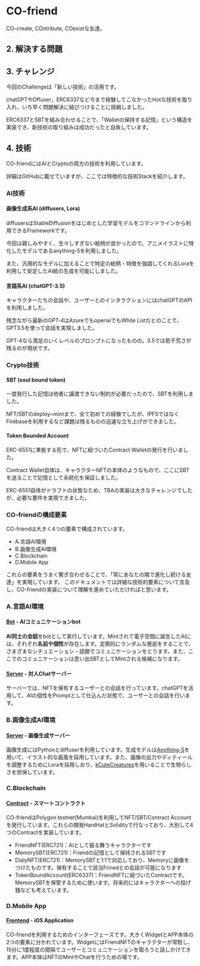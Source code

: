 # CO-friend
CO-create, COntribute, COexistな友達。

## 2. 解決する問題



## 3. チャレンジ

今回のChallengeは「新しい技術」の活用です。

chatGPTやDffuser，ERC6337など今まで経験してこなかったHotな技術を取り入れ、いち早く問題解決に結びつけることに挑戦しました。

ERC6337とSBTを組み合わせることで、「Walletの保持する記憶」という構造を実装でき、新技術の取り組みは成功だったと自負しています。



## 4. 技術

CO-friendにはAIとCryptoの両方の技術を利用しています。

詳細はGitHubに載せていますが、ここでは特徴的な技術Stackを紹介します。


### AI技術 


#### 画像生成系AI (diffusers, Lora)

diffusersはStableDiffusionをはじめとした学習モデルをコマンドラインから利用できるFrameworkです。

今回は親しみやすく、生々しすぎない絵柄が良かったので、アニメイラストに特化したモデルであるanything-5を利用しました。

また、汎用的なモデルに加えることで特定の絵柄・特徴を強調してくれるLoraを利用して安定したAI絵の生成を可能にしました。



#### 言語系AI (chatGPT-3.5)

キャラクターたちの会話や、ユーザーとのインタラクションにはchatGPTのAPIを利用しました。

残念ながら最新のGPT-4はAzureでもopenaiでもWhite Listだとのことで、GPT3.5を使って会話を実現しました。

GPT-4なら満足のいくレベルのプロンプトになったものの，3.5では若干荒さが残るのが現状です。



### Crypto技術



#### SBT (soul bound token)

一度発行した記憶は他者に譲渡できない制約が必要だったので、SBTを利用しました。

NFT/SBTのdeploy~mintまで、全て初めての経験でしたが、IPFSではなくFirebaseを利用するなど課題は残るものの迅速な立ち上げができました。



#### Token Bounded Account

ERC-6551に準拠する形で、NFTに紐づいたContract Walletの発行を行いました。

Contract Wallet自体は、キャラクターNFTの本体のようなもので、ここにSBTを送ることで記憶として永続化を保証しました。

ERC-6551自体がドラフトの状態なため、TBAの実装は大きなチャレンジでしたが、必要な要件を実現できました。



### CO-friendの構成要素
CO-friendは大きく4つの要素で構成されています。
- A.言語AI環境
- B.画像生成AI環境
- C.Blockchain
- D.Mobile App

これらの要素をうまく繋ぎ合わせることで、「常にあなたの隣で進化し続ける友達」を実現しています。
このドキュメントでは詳細な技術的要素について言及し、CO-friendの実装について理解を進めていただければと思います。

### A.言語AI環境
#### [Bot](/bot) - AIコミュニケーションbot
**AI同士の会話**をbotとして実行しています。Mintされて電子空間に誕生したAIには、それぞれ**名前や個性**が存在します。定期的にランダムな邂逅をすることで、さまざまなシチュエーション・話題でコミュニケーションをとります。また、ここでのコミュニケーションは思い出SBTとしてMintされる候補になります。

#### [Server](/backend) - 対人Chatサーバー
サーバーでは、NFTを保有するユーザーとの会話を行っています。chatGPTを活用して、AIの個性をPromptとして仕込んだ状態で、ユーザーとの会話を行います。

### B.画像生成AI環境
#### [Server](/backend) - 画像生成サーバー
画像生成にはPythonとdiffuserを利用しています。生成モデルは[Anything-5](https://huggingface.co/stablediffusionapi/anything-v5)を用いて、イラスト的な画風を採用しています。また、画像の出力やディティールを調整するためにLoraを採用しおり、[kCuteCreatures](https://civitai.com/models/60284/kcutecreatures?modelVersionId=64757)を用いることで生物らしさを担保しています。

### C.Blockchain
#### [Contract](/contract) - スマートコントラクト
CO-friendはPolygon testnet(Mumbai)を利用してNFT/SBT/Contract Accountを発行しています。これらの開発HardHatとSolidityで行なっており、大別して4つのContractを実装しています。
- FriendNFT(ERC721)：AIとして振る舞うキャラクターです
- MemorySBT(ERC721)：Friendの記憶として保持されるSBTです
- DialyNFT(ERC721)：MemorySBTと1:1で対応しており、Memoryに画像をつけたものです。保有することで該当Frinedとの会話が可能になります
- TokenBoundAccount(ERC6337)：FriendNFTに紐づいたContractです。MemorySBTを保管するために使います。将来的にはキャラクターへの投げ銭なども考えています。

### D.Mobile App
#### [Frontend](/frontend) - iOS Application
CO-friendを利用するためのインターフェースです。大きくWidgetとAPP本体の2つの要素に分かれています。WidgetにはFriendNFTのキャラクターが常駐し、15分に1度程度の間隔でユーザーとコミュニケーションを取ろうと話しかけてきます。APP本体はNFTのMintやChatを行うための場です。
